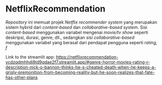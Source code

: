 # NetflixRecommendation
_Repository_ ini memuat projek _Netflix recommender system_ yang merupakan sistem hybrid dari _content-based_ dan _collaborative-based system_. Sisi _content-based_ menggunakan variabel mengenai _movie/tv show_ seperti deskripsi, durasi, genre, dll., sedangkan sisi _collaborative-based_ menggunakan variabel yang berasal dari pendapat pengguna seperti _rating, f_

Link to the streamlit app: 
https://netflixrecommendation-ycdzqdmhhdj8td9qdae2f7.streamlit.app/#genre-horror-movies-rating-r-description-nick-o-bannon-thinks-he-s-cheated-death-when-he-keeps-a-grisly-premonition-from-becoming-reality-but-he-soon-realizes-that-fate-has-other-plans 
